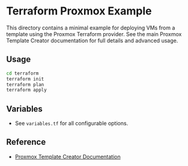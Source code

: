 # Terraform Proxmox Example

This directory contains a minimal example for deploying VMs from a template using the Proxmox Terraform provider. See the main Proxmox Template Creator documentation for full details and advanced usage.

## Usage

```sh
cd terraform
terraform init
terraform plan
terraform apply
```

## Variables

- See `variables.tf` for all configurable options.

## Reference

- [Proxmox Template Creator Documentation](../proxmox/README-create-template.md)
